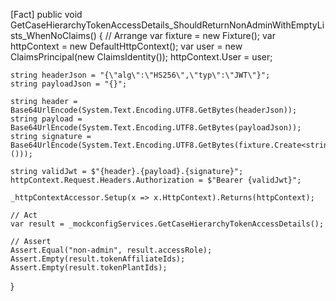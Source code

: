 [Fact]
public void GetCaseHierarchyTokenAccessDetails_ShouldReturnNonAdminWithEmptyLists_WhenNoClaims()
{
    // Arrange
    var fixture = new Fixture();
    var httpContext = new DefaultHttpContext();
    var user = new ClaimsPrincipal(new ClaimsIdentity());
    httpContext.User = user;

    string headerJson = "{\"alg\":\"HS256\",\"typ\":\"JWT\"}";
    string payloadJson = "{}";

    string header = Base64UrlEncode(System.Text.Encoding.UTF8.GetBytes(headerJson));
    string payload = Base64UrlEncode(System.Text.Encoding.UTF8.GetBytes(payloadJson));
    string signature = Base64UrlEncode(System.Text.Encoding.UTF8.GetBytes(fixture.Create<string>()));

    string validJwt = $"{header}.{payload}.{signature}";
    httpContext.Request.Headers.Authorization = $"Bearer {validJwt}";

    _httpContextAccessor.Setup(x => x.HttpContext).Returns(httpContext);

    // Act
    var result = _mockconfigServices.GetCaseHierarchyTokenAccessDetails();

    // Assert
    Assert.Equal("non-admin", result.accessRole);
    Assert.Empty(result.tokenAffiliateIds);
    Assert.Empty(result.tokenPlantIds);
}
